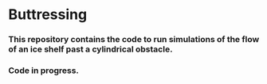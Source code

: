 # Buttressing

### This repository contains the code to run simulations of the flow of an ice shelf past a cylindrical obstacle. 

### Code in progress.
